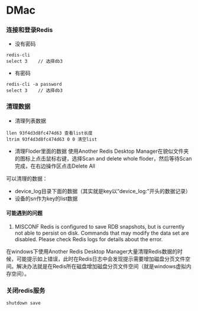 # DMac 


### 连接和登录Redis

* 没有密码

```
redis-cli
select 3    // 选择db3
```

* 有密码

```
redis-cli -a password
select 3    // 选择db3
```

### 清理数据

* 清理列表数据
```
llen 93f4d3d8fc474d63 查看list长度
ltrim 93f4d3d8fc474d63 0 0 清空list
```

* 清理Floder里面的数据
使用Another Redis Desktop Manager在貌似文件夹的图标上点击鼠标右键，选择Scan and delete whole floder，然后等待Scan完成，在右边操作区点击Delete All

可以清理的数据：
* device_log目录下面的数据（其实就是key以“device_log:”开头的数据记录）
* 设备的sn作为key的list数据

#### 可能遇到的问题

1. MISCONF Redis is configured to save RDB snapshots, but is currently not able to persist on disk. Commands that may modify the data set are disabled. Please check Redis logs for details about the error. 

在windows下使用Another Redis Desktop Manager大量清理Redis数据的时候，可能提示如上错误，此时在Redis日志中会发现提示需要增加磁盘分页文件空间。解决办法就是在Redis所在磁盘增加磁盘分页文件空间（就是windows虚拟内存空间）。

### 关闭redis服务
```
shutdown save
```
